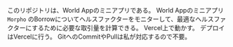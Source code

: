 このリポジトリは、World Appのミニアプリである。
World Appのミニアプリ `Morpho` のBorrowについてヘルスファクターをモニターして、最適なヘルスファクターにするために必要な取引量を計算できる。
Vercel上で動かす。
デプロイはVercelに行う。
GitへのCommitやPullは私が対応するので不要。
